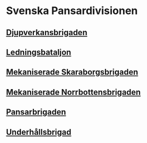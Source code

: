 # Svenska Pansardivisionen

## [Djupverkansbrigaden](/Brigader/Djupverkansbrigaden.md)

## [Ledningsbataljon](/Bataljoner/Ledningsbataljon%20(pansar).md)

## [Mekaniserade Skaraborgsbrigaden](/Brigader/Mekaniserade%20Skaraborgsbrigaden.md)

## [Mekaniserade Norrbottensbrigaden](/Brigader/Mekaniserade%20Norrbottensbrigaden.md)

## [Pansarbrigaden](/Brigader/Pansarbrigaden.md)

## [Underhållsbrigad](/Brigader/Underhållsbrigad%20(pansar).md)

